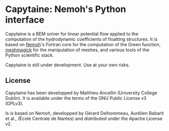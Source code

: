 # Capytaine: Nemoh's Python interface

Capytaine is a BEM solver for linear potential flow applied to the computation of the hydrodynamic coefficients of floatting structures.
It is based on [Nemoh](https://lheea.ec-nantes.fr/logiciels-et-brevets/nemoh-presentation-192863.kjsp)'s Fortran core for the computation of the Green function, [meshmagick](https://github.com/LHEEA/meshmagick) for the manipulation of meshes, and various tools of the Python scientific stack.


Capytaine is still under development. Use at your own risks.

## License

Capytaine has been developped by Matthieu Ancellin (University College Dublin).
It is available under the terms of the GNU Public License v3 (GPLv3).

Is is based on Nemoh, developped by Gérard Delhommeau, Aurélien Babarit et al., (École Centrale de Nantes) and distributed under the Apache License v2.
